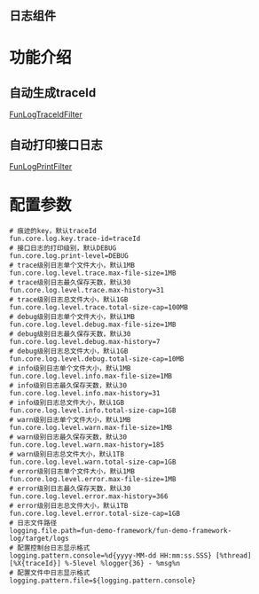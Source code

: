 日志组件
------------------------------------------------------------------------------------------------------------------------

# 功能介绍

## 自动生成traceId

[FunLogTraceIdFilter](src%2Fmain%2Fjava%2Fcom%2Fgithub%2Ffanzezhen%2Ffun%2Fframework%2Fcore%2Flog%2Fsupport%2Fweb%2FFunLogTraceIdFilter.java)

## 自动打印接口日志

[FunLogPrintFilter](src%2Fmain%2Fjava%2Fcom%2Fgithub%2Ffanzezhen%2Ffun%2Fframework%2Fcore%2Flog%2Fsupport%2Fweb%2FFunLogPrintFilter.java)

# 配置参数
```properties
# 痕迹的key，默认traceId
fun.core.log.key.trace-id=traceId
# 接口日志的打印级别，默认DEBUG
fun.core.log.print-level=DEBUG
# trace级别日志单个文件大小，默认1MB
fun.core.log.level.trace.max-file-size=1MB
# trace级别日志最久保存天数，默认30
fun.core.log.level.trace.max-history=31
# trace级别日志总文件大小，默认1GB
fun.core.log.level.trace.total-size-cap=100MB
# debug级别日志单个文件大小，默认1MB
fun.core.log.level.debug.max-file-size=1MB
# debug级别日志最久保存天数，默认30
fun.core.log.level.debug.max-history=7
# debug级别日志总文件大小，默认1GB
fun.core.log.level.debug.total-size-cap=10MB
# info级别日志单个文件大小，默认1MB
fun.core.log.level.info.max-file-size=1MB
# info级别日志最久保存天数，默认30
fun.core.log.level.info.max-history=31
# info级别日志总文件大小，默认1GB
fun.core.log.level.info.total-size-cap=1GB
# warn级别日志单个文件大小，默认1MB
fun.core.log.level.warn.max-file-size=1MB
# warn级别日志最久保存天数，默认30
fun.core.log.level.warn.max-history=185
# warn级别日志总文件大小，默认1TB
fun.core.log.level.warn.total-size-cap=1GB
# error级别日志单个文件大小，默认1MB
fun.core.log.level.error.max-file-size=1MB
# error级别日志最久保存天数，默认30
fun.core.log.level.error.max-history=366
# error级别日志总文件大小，默认1TB
fun.core.log.level.error.total-size-cap=1GB
# 日志文件路径
logging.file.path=fun-demo-framework/fun-demo-framework-log/target/logs
# 配置控制台日志显示格式
logging.pattern.console=%d{yyyy-MM-dd HH:mm:ss.SSS} [%thread] [%X{traceId}] %-5level %logger{36} - %msg%n
# 配置文件中日志显示格式
logging.pattern.file=${logging.pattern.console}

```